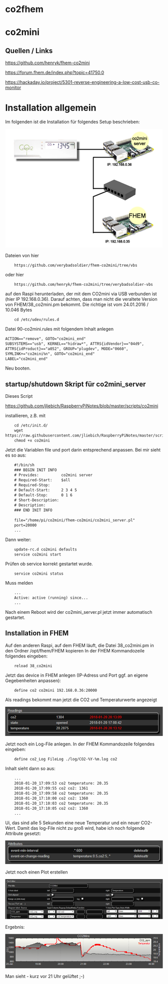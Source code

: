 # co2fhem
# co2mini

## Quellen / Links

https://github.com/henryk/fhem-co2mini

https://forum.fhem.de/index.php?topic=41750.0

https://hackaday.io/project/5301-reverse-engineering-a-low-cost-usb-co-monitor



# Installation allgemein

Im folgenden ist die Installation für folgendes Setup beschrieben:

![Setup](https://github.com/jliebich/RaspberryPiNotes/blob/master/bilder/co2mini_Setup.png)

Dateien von hier

        https://github.com/verybadsoldier/fhem-co2mini/tree/vbs
        
oder hier

        https://github.com/henryk/fhem-co2mini/tree/verybadsoldier-vbs
        
auf den Raspi herunterladen, der mit dem CO2mini via USB verbunden ist (hier IP 192.168.0.36).
Darauf achten, dass man nicht die veraltete Version von FHEM/38_co2mini.pm bekommt.
Die richtige ist vom 24.01.2016 / 10.046 Bytes

        cd /etc/udev/rules.d

Datei 90-co2mini.rules mit folgendem Inhalt anlegen

    ACTION=="remove", GOTO="co2mini_end"
    SUBSYSTEMS=="usb", KERNEL=="hidraw*", ATTRS{idVendor}=="04d9", ATTRS{idProduct}=="a052", GROUP="plugdev", MODE="0660", SYMLINK+="co2mini%n", GOTO="co2mini_end"
    LABEL="co2mini_end"

Neu booten.

## startup/shutdown Skript für co2mini_server

Dieses Script 

https://github.com/jliebich/RaspberryPiNotes/blob/master/scripts/co2mini

installieren, z.B. mit

        cd /etc/init.d/
        wget https://raw.githubusercontent.com/jliebich/RaspberryPiNotes/master/scripts/co2mini
        chmod +x co2mini
        
Jetzt die Variablen file und port darin entsprechend anpassen.
Bei mir sieht es so aus:

        #!/bin/sh
        ### BEGIN INIT INFO
        # Provides:          co2mini server
        # Required-Start:    $all
        # Required-Stop:     
        # Default-Start:     2 3 4 5
        # Default-Stop:      0 1 6
        # Short-Description: 
        # Description:       
        ### END INIT INFO

        file="/home/pi/co2mini/fhem-co2mini/co2mini_server.pl"
        port=20000
        ...

Dann weiter:

        update-rc.d co2mini defaults
        service co2mini start
        
Prüfen ob service korrekt gestartet wurde.
 
        service co2mini status
  
  Muss melden
  
        ...
        Active: active (running) since...
        ...
    
Nach einem Reboot wird der co2mini_server.pl jetzt immer automatisch gestartet.
 
## Installation in FHEM

Auf den anderen Raspi, auf dem FHEM läuft, die Datei 38_co2mini.pm in den Ordner /opt/fhem/FHEM kopieren
In der FHEM Kommandozeile folgendes eingeben:

        reload 38_co2mini

Jetzt das device in FHEM anlegen (IP-Adress und Port ggf. an eigene Gegebenheiten anpassen):

        define co2 co2mini 192.168.0.36:20000

Als readings bekommt man jetzt die CO2 und Temperaturwerte angezeigt

![Readings](https://github.com/jliebich/RaspberryPiNotes/blob/master/bilder/Co2_Readings.PNG)

Jetzt noch ein Log-File anlegen.
In der FHEM Kommandozeile folgendes eingeben:

        define co2_Log FileLog ./log/CO2-%Y-%m.log co2

Inhalt sieht dann so aus:

        ...
        2018-01-20_17:09:53 co2 temperature: 20.35
        2018-01-20_17:09:55 co2 co2: 1361
        2018-01-20_17:09:58 co2 temperature: 20.35
        2018-01-20_17:10:00 co2 co2: 1360
        2018-01-20_17:10:03 co2 temperature: 20.35
        2018-01-20_17:10:05 co2 co2: 1360
        ...

Ui, das sind alle 5 Sekunden eine neue Temperatur und ein neuer CO2-Wert.
Damit das log-File nicht zu groß wird, habe ich noch folgende Attribute gesetzt:

![Attributes](https://github.com/jliebich/RaspberryPiNotes/blob/master/bilder/co2Attributes.PNG)

Jetzt noch einen Plot erstellen

![CO2-Plot-Settings](https://github.com/jliebich/RaspberryPiNotes/blob/master/bilder/co2plotSettings.PNG)

Ergebnis:

![CO2-Plot](https://github.com/jliebich/RaspberryPiNotes/blob/master/bilder/co2plot.PNG)

Man sieht - kurz vor 21 Uhr gelüftet ;-)
